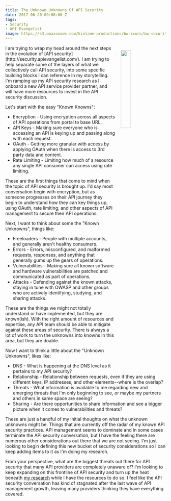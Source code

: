 ```yaml
---
title: The Unknown Unknowns Of API Security
date: 2017-06-20 09:00:00 Z
tags:
- Security
- API Evangelist
image: https://s3.amazonaws.com/kinlane-productions/bw-icons/bw-security-unknown.png
---
```


<p><a href="http://security.apievangelist.com/"><img src="https://s3.amazonaws.com/kinlane-productions/bw-icons/bw-security-unknown.png" align="right" width="25%" style="padding: 15px;" /></a></p>I am trying to wrap my head around the next steps in the evolution of [API security](http://security.apievangelist.com/). I am trying to help separate some of the layers of what we collectively call API security, into some specific building blocks I can reference in my storytelling. I'm ramping up my API security research as I onboard a new API service provider partner, and will have more resources to invest in the API security discussion.

Let's start with the easy "Known Knowns":

* Encryption - Using encryption across all aspects of API operations from portal to base URL.
* API Keys - Making sure everyone who is accessing an API is keying up and passing along with each request.
* OAuth - Getting more granular with access by applying OAuth when there is access to 3rd party data and content.
* Rate Limiting - Limiting how much of a resource any single API consumer can access using rate limiting.

These are the first things that come to mind when the topic of API security is brought up. I'd say most conversation begin with encryption, but as someone progresses on their API journey they begin to understand how they can key things up, using OAuth, rate limiting, and other aspects of API management to secure their API operations.

Next, I want to think about some the "Known Unknowns", things like:

* Freeloaders - People with multiple accounts, and generally aren't healthy consumers.
* Errors - Errors, misconfigured, and malformed requests, responses, and anything that generally gums up the gears of operations.
* Vulnerabilities - Making sure all known software and hardware vulnerabilities are patched and communicated as part of operations.
* Attacks - Defending against the known attacks, staying in tune with OWASP and other groups who are actively identifying, studying, and sharing attacks.

These are the things we might not totally understand or have implemented, but they are known(ish). With the right amount of resources and expertise, any API team should be able to mitigate against these areas of security. There is always a lot of work to turn the unknowns into knowns in this area, but they are doable.

Now I want to think a little about the "Unknown Unknowns", likes like:

* DNS - What is happening at the DNS level as it pertains to my API security?
* Relationship - Relationship between requests, even if they are using different keys, IP addresses, and other elements--where is the overlap?
* Threats - What information is available to me regarding new and emerging threats that I'm only beginning to see, or maybe my partners and others in same space are seeing?
* Sharing - Are there opportunities to share information and see a bigger picture when it comes to vulnerabilities and threats?

These are just a handful of my initial thoughts on what the unknown unknowns might be. Things that are currently off the radar of my known API security practices. API management seems to dominate and in some cases terminate the API security conversation, but I have the feeling there are numerous other considerations out there that we are not seeing. I'm just looking to begin defining this new bucket of security considerations so I can keep adding items to it as I'm doing my research.

From your perspective, what are the biggest threats out there for API security that many API providers are completely unaware of? I'm looking to keep expanding on this frontline of API security and turn up the heat beneath [my research](http://security.apievangelist.com) while I have the resources to do so. I feel like the API security conversation has kind of stagnated after the last wave of API management growth, leaving many providers thinking they have everything covered.
